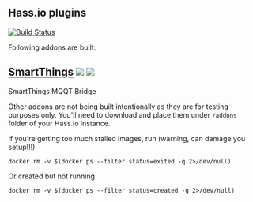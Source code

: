 ## Hass.io plugins

[![Build Status](https://travis-ci.org/vkorn/hassio-addons.svg?branch=master)](https://travis-ci.org/vkorn/hassio-addons)

Following addons are built: 

## [SmartThings](https://github.com/vkorn/hassio-addons/tree/master/smartthings) [![](https://images.microbadger.com/badges/version/vkorn/armhf-smartthings.svg)](https://microbadger.com/images/vkorn/armhf-smartthings "Get your own version badge on microbadger.com") [![](https://images.microbadger.com/badges/image/vkorn/armhf-smartthings.svg)](https://microbadger.com/images/vkorn/armhf-smartthings "Get your own image badge on microbadger.com")

SmartThings MQQT Bridge



Other addons are not being built intentionally as they are for testing purposes only. You'll need to download and place them under `/addons` folder of your Hass.io instance. 

If you're getting too much stalled images, run (warning, can damage you setup!!!)

```
docker rm -v $(docker ps --filter status=exited -q 2>/dev/null)
```

Or created but not running

```
docker rm -v $(docker ps --filter status=created -q 2>/dev/null)
```